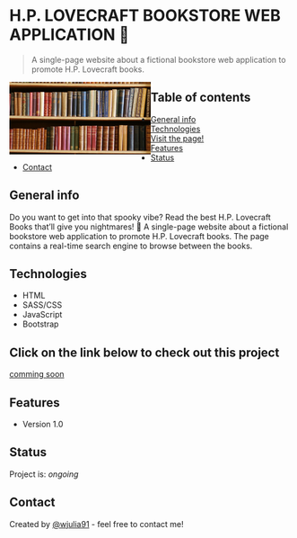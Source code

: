 # H.P. LOVECRAFT BOOKSTORE WEB APPLICATION 📖
> A single-page website about a fictional bookstore web application to promote H.P. Lovecraft books.
<img src="/public/img/bookshelf.png" width="50%" align="left">
 

## Table of contents
* [General info](#general-info)
* [Technologies](#technologies)
* [Visit the page!](#Click-on-the-link-below-to-check-out-this-project)
* [Features](#features)
* [Status](#status)
* [Contact](#contact)

## General info
Do you want to get into that spooky vibe? Read the best H.P. Lovecraft Books that’ll give you nightmares! 🐙 A single-page website about a fictional bookstore web application to promote H.P. Lovecraft books. The page contains a real-time search engine to browse between the books.


## Technologies
* HTML
* SASS/CSS
* JavaScript
* Bootstrap


## Click on the link below to check out this project
<a href="#">comming soon</a>

## Features
* Version 1.0

## Status
Project is: _ongoing_

## Contact
Created by [@wjulia91](https://www.linkedin.com/in/wjulia91/) - feel free to contact me!